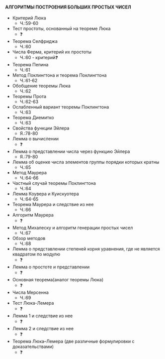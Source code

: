 #### АЛГОРИТМЫ ПОСТРОЕНИЯ БОЛЬШИХ ПРОСТЫХ ЧИСЕЛ

- Критерий Люка
	* Ч.:59-60
- Тест простоты, основанный на теореме Люка
	* :question:
- Теорема Селфриджа
	* Ч.:60
- Числа Ферма, критерий их простоты
	* Ч.:60 - критерий:question:
- Теорема Пепина
	* Ч.:61
- Метод  Поклингтона и теорема Поклингтона
	* Ч.:61-62
- Обобщение теоремы Люка
	* Ч.:62
- Теоремы Прота
	* Ч.:62-63
- Ослабленный вариант теоремы Поклингтона
	* Ч.:63
- Теорема Диемитко
	* Ч.:63
- Свойства функции Эйлера
	* Я.:78-80
- Лемма о вычислении
	* :question:
- Лемма о представлении числа через функцию Эйлера
	*  Я.:79-80
- Лемма об оценке числа элементов группы порядки которых кратны
	* Ч.:65
- Метод Маурера
	* Ч.:64-66
- Частный случай теоремы Поклингтона
	* Ч.:64
- Лемма Коувера и Куискуотера
	* Ч.:64-65
- Теорема Маурера и следствие из нее
	* Ч.:66
- Алгоритм Маурера
	* :question:
- Метод Михалеску и алгоритм генерации простых чисел
	* Ч.:67
- Обзор  методов
	* Ч.:68
- Лемма о представлении степеней корня уравнения, где не является квадратом по модулю
	* :question: 
- Лемма о простоте и представлении
	* :question:
- Основная теорема(аналог теоремы Люка)
	* :question:
- Числа Мерсенна
	* Ч.:69
- Тест Люка-Лемера
	* :question: 
- Лемма 1 и следствие из нее
	* :question: 
- Лемма 2 и следствие из нее
	* :question: 
- Теорема Люка–Лемера (две различные формулировки с доказательствами)
	* :question:

